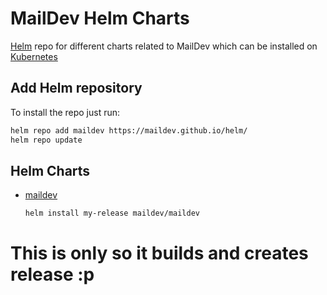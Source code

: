 # MailDev Helm Charts

[Helm](https://helm.sh) repo for different charts related to MailDev which can be installed on [Kubernetes](https://kubernetes.io)

## Add Helm repository

To install the repo just run:

```bash
helm repo add maildev https://maildev.github.io/helm/
helm repo update
```

## Helm Charts

* [maildev](https://maildev.github.io/helm/)

  ```bash
  helm install my-release maildev/maildev
  ```

# This is only so it builds and creates release :p
